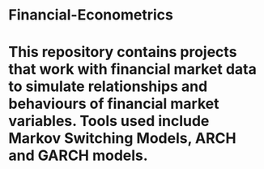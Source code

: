 # Financial-Econometrics
# This repository contains projects that work with financial market data to simulate relationships and behaviours of financial market variables. Tools used include Markov Switching Models, ARCH and GARCH models.
